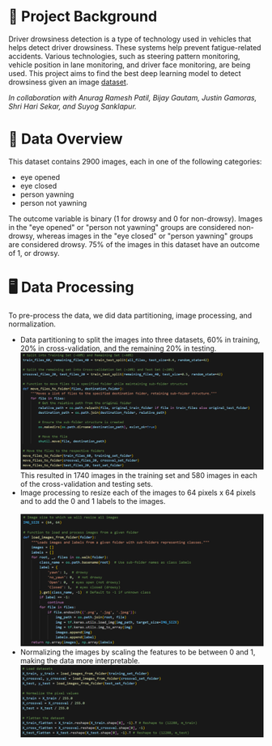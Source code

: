 # 📌 Project Background  
Driver drowsiness detection is a type of technology used in vehicles that helps detect driver drowsiness. These systems help prevent fatigue-related accidents. Various technologies, such as steering pattern monitoring, vehicle position in lane monitoring, and driver face monitoring, are being used. This project aims to find the best deep learning model to detect drowsiness given an image [dataset](https://www.kaggle.com/datasets/serenaraju/yawn-eye-dataset-new).

<i>In collaboration with Anurag Ramesh Patil, Bijay Gautam, Justin Gamoras, Shri Hari Sekar, and Suyog Sanklapur.</i>

# 🧐 Data Overview  
This dataset contains 2900 images, each in one of the following categories:  
- eye opened
- eye closed
- person yawning
- person not yawning  

The outcome variable is binary (1 for drowsy and 0 for non-drowsy). Images in the "eye opened" or "person not yawning" groups are considered non-drowsy, whereas images in the "eye closed" or "person yawning" groups are considered drowsy. 75% of the images in this dataset have an outcome of 1, or drowsy.  

# 🖥️ Data Processing  
To pre-process the data, we did data partitioning, image processing, and normalization. 
- Data partitioning to split the images into three datasets, 60% in training, 20% in cross-validation, and the remaining 20% in testing.
  <br>
    <img src="Images/img-02.png" width="800">
  <br>
  This resulted in 1740 images in the training set and 580 images in each of the cross-validation and testing sets.    
- Image processing to resize each of the images to 64 pixels x 64 pixels and to add the 0 and 1 labels to the images.  
  <br>
    <img src="Images/img-01.png" width="800">
  <br>
- Normalizing the images by scaling the features to be between 0 and 1, making the data more interpretable.
  <br>
    <img src="Images/img-03.png" width="800">
  <br> 
